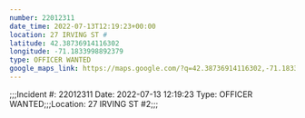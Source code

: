 ```yaml
---
number: 22012311
date_time: 2022-07-13T12:19:23+00:00
location: 27 IRVING ST #
latitude: 42.38736914116302
longitude: -71.1833998892379
type: OFFICER WANTED
google_maps_link: https://maps.google.com/?q=42.38736914116302,-71.1833998892379
---
```


;;;Incident #: 22012311   Date: 2022-07-13 12:19:23   Type: OFFICER WANTED;;;Location: 27 IRVING ST #2;;;
